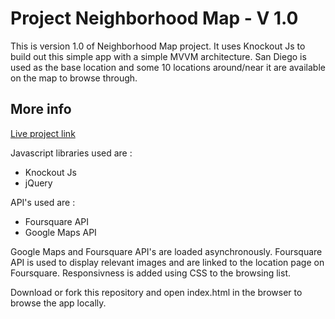 # Project Neighborhood Map - V 1.0
This is version 1.0 of Neighborhood Map project. It uses Knockout Js to build out
this simple app with a simple MVVM architecture. 
San Diego is used as the base location and some 10 locations around/near it are available on the map 
to browse through.

## More info
[Live project link](https://himanshupnt.github.io/Neighborhood-Map/)

Javascript libraries used are :
- Knockout Js
- jQuery

API's used are :
- Foursquare API
- Google Maps API

Google Maps and Foursquare API's are loaded asynchronously.
Foursquare API is used to display relevant images and are linked to the location page on
Foursquare.
Responsivness is added using CSS to the browsing list.

Download or fork this repository and open index.html in the browser to browse the app
locally.
 